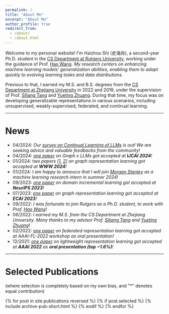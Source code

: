 ```yaml
---
permalink: /
title: "About Me"
excerpt: "About Me"
author_profile: true
redirect_from: 
  - /about/
  - /about.html
---
```


Welcome to my personal website! I'm Haizhou Shi (史海舟), a second-year Ph.D. student in the [CS Department at Rutgers University](https://www.cs.rutgers.edu), working under the guidance of Prof. [Hao Wang](http://wanghao.in). *My research centers on enhancing machine learning models' generalization abilities, enabling them to adapt quickly to evolving learning tasks and data distributions.*

Previous to that, I earned my M.S. and B.S. degrees from the [CS Department at Zhejiang University](http://www.en.cs.zju.edu.cn) in 2022 and 2019, under the supervision of Prof. [Siliang Tang](https://person.zju.edu.cn/en/siliang) and [Yueting Zhuang](https://person.zju.edu.cn/en/yzhuang). During that time, my focus was on developing generalizable representations in various scenarios, including unsupervised, weakly-supervised, federated, and continual learning.

<!-- ----
**Job Hunting**: I am now actively looking for the internship opportunity in Summer 2024! *I am interested in working on the topics of (but not limited to) continual pre-training/adaptation for LLMs/large generative models.*
Please contact me if you are interested (and happen to have an opening in your team 🥹)! -->

----
# News
- 04/2024: *Our [survey on Continual Learning of LLMs](https://arxiv.org/abs/2404.16789) is out! We are seeking advice and valuable feedbacks from the community!*
- 04/2024: *[one paper](https://arxiv.org/abs/2401.15569) on Graph x LLMs got accepted at **IJCAI 2024**!*
- 01/2024: *two papers [[1](https://arxiv.org/abs/2307.13055), [2](https://arxiv.org/abs/2310.07365)] on graph representation learning got accepted at **WWW 2024**!*
- 01/2024: *I am happy to annouce that I will join [Morgan Stanley](https://www.morganstanley.com) as a machine learning research intern in summer 2024!*
- 09/2023: *[one paper](https://arxiv.org/abs/2310.12244) on domain incremental learning got accepted at **NeurIPS 2023**!*
- 07/2023: *[one paper](https://arxiv.org/abs/2303.05231) on graph representation learning got accepted at **ECAI 2023**!*
- 09/2022: *I was fortunate to join Rutgers as a Ph.D. student, to work with Prof. [Hao Wang](http://wanghao.in)!*
- 06/2022: *I earned my M.S. from the CS Department at Zhejiang University. Many thanks to my advisor Prof. [Siliang Tang](https://person.zju.edu.cn/en/siliang) and [Yueting Zhuang](https://person.zju.edu.cn/en/yzhuang)!*
- 02/2022: *[one paper](https://arxiv.org/abs/2109.14611) on federated representation learning got accepted at AAAI-FL-2022 workshop as oral presentation!*
- 12/2021: *[one paper](https://arxiv.org/abs/2107.14762) on lightweight representation learning got accepted at **AAAI 2022** as **oral presentation (top \~1.6%)**!*


----
# Selected Publications 

(where selection is completely based on my own bias, and "*" denotes equal contribution)

{% for post in site.publications reversed %}
  {% if post.selected %}
  {% include archive-pub-short.html %}
  {% endif %}
{% endfor %}